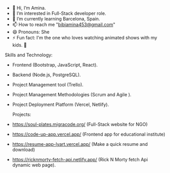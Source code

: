 - 👋 Hi, I’m Amina.
- 👀 I’m interested in Full-Stack developer role.
- 🌱 I’m currently learning Barcelona, Spain.
- 📫 How to reach me "bibiamina453@gmail.com"
- 😄 Pronouns: She
- ⚡ Fun fact: I'm the one who loves watching animated shows with my kids. 🤭

Skills and Technology:
- Frontend (Bootstrap, JavaScript, React).
- Backend (Node.js, PostgreSQL).
- Project Management tool (Trello).
- Project Management Methodologies (Scrum and Agile ).
- Project Deployment Platform (Vercel, Netlify).
  

  Projects:
- https://soul-plates.migracode.org/  (Full-Stack website for NGO)
- https://code-up-app.vercel.app/  (Frontend app for educational institute)
- https://resume-app-lyart.vercel.app/ (Make a quick resume and download)
- https://ricknmorty-fetch-api.netlify.app/ (Rick N Morty fetch Api dynamic web page).
